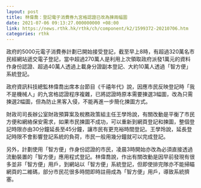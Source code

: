 ```yaml
---
layout: post
title: 林偉喬：登記電子消費券九宮格認證已改為揀兩幅圖
date: 2021-07-06 09:13:27.000000000 +08:00
link: https://news.rthk.hk/rthk/ch/component/k2/1599372-20210706.htm
categories: rthk
---
```


政府的5000元電子消費券計劃已開始接受登記，截至早上8時，有超過320萬名市民經網站遞交電子登記，當中超過270萬人是利用上次領取政府派發1萬元的資料作身份認證、超過40萬人透過上載身分證副本登記、大約10萬人透過「智方便」系統登記。

政府資訊科技總監林偉喬出席本台節目《千禧年代》說，因應市民反映登記時「我不是機械人」的九宮格認證程序複雜，已將認證時原本需要揀選3幅圖，改為只需揀選2幅圖，但為防止黑客入侵，不能再進一步簡化揀圖方式。

財政司司長辦公室財政預算案及稅務政策組主任王學玲說，有關改動是平衡了市民方便和網絡保安需求，如果市民揀圖不成功，可以重新到網頁登記和揀圖，整個登記時限亦由30分鐘延長至45分鐘，讓市民有更充裕時間登記。王學玲說，延長登記時限不會影響登記系統的負荷，市民一般用幾分鐘就可以完成登記。

另外，計劃使用「智方便」作身份認證的市民，凌晨3時開始亦改為必須直接透過流動裝置的「智方便」應用程式登記。林偉喬說，作出有關改動是因早前發現有很多並非「智方便」用戶，到網站以「智方便」系統登記，但即使排完隊亦不能掃瞄網頁的二維碼，部分市民花很多時間即時註冊成為「智方便」用戶，導致系統擠塞。

